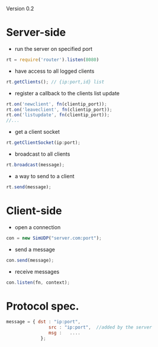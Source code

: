 Version 0.2
# Server-side
- run the server on specified port

```js
rt = require('router').listen(8080)
```
- have access to all logged clients

```js
rt.getClients(); // {ip:port,id} list
```
- register a callback to the clients list update

```js
rt.on('newclient', fn(clientip_port));
rt.on('leaveclient', fn(clientip_port));
rt.on('listupdate', fn(clientip_port));
//...
```
- get a client socket

```js
rt.getClientSocket(ip:port);
```
- broadcast to all clients

```js
rt.broadcast(message);
```
- a way to send to a client

```js
rt.send(message);
```

# Client-side
- open a connection

```js
con = new SimUDP("server.com:port");
```
- send a message 

```js
con.send(message);
```
- receive messages

```js
con.listen(fn, context);
```

# Protocol spec.
```js
message = { dst : "ip:port",
				src : "ip:port",  //added by the server
				msg : 	....
			 };
```
